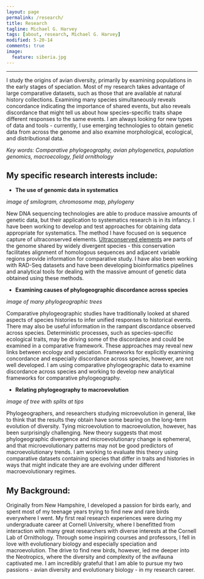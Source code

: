 ```yaml
---
layout: page
permalink: /research/
title: Research
tagline: Michael G. Harvey
tags: [about, research, Michael G. Harvey]
modified: 5-20-14
comments: true
image:
  feature: siberia.jpg
---
```


***

I study the origins of avian diversity, primarily by examining populations in the early stages of speciation. Most of my research takes advantage of large comparative datasets, such as those that are available at natural history collections. Examining many species simultaneously reveals concordance indicating the importance of shared events, but also reveals discordance that might tell us about how species-specific traits shape different responses to the same events. I am always looking for new types of data and tools - currently, I use emerging technologies to obtain genetic data from across the genome and also examine morphological, ecological, and distributional data.


*Key words: Comparative phylogeography, avian phylogenetics, population genomics, macroecology, field ornithology*

## My specific research interests include:

* **The use of genomic data in systematics**

*image of smilogram, chromosome map, phylogeny*

New DNA sequencing technologies are able to produce massive amounts of genetic data, but their application to systematics research is in its infancy. I have been working to develop and test approaches for obtaining data appropriate for systematics. The method I have focused on is sequence capture of ultraconserved elements. <a href="http://www.ultraconserved.org" target="_blank">Ultraconserved elements</a> are parts of the genome shared by widely divergent species - this conservation facilitates alignment of homologous sequences and adjacent variable regions provide information for comparative study. I have also been working with RAD-Seq datasets and have been developing bioinformatics pipelines and analytical tools for dealing with the massive amount of genetic data obtained using these methods.

* **Examining causes of phylogeographic discordance across species**

*image of many phylogeographic trees*

Comparative phylogeographic studies have traditionally looked at shared aspects of species histories to infer unified responses to historical events. There may also be useful information in the rampant discordance observed across species. Deterministic processes, such as species-specific ecological traits, may be driving some of the discordance and could be examined in a comparative framework. These approaches may reveal new links between ecology and speciation. Frameworks for explicitly examining concordance and especially discordance across species, however, are not well developed. I am using comparative phylogeographic data to examine discordance across species and working to develop new analytical frameworks for comparative phylogeography.

* **Relating phylogeography to macroevolution**

*image of tree with splits at tips*

Phylogeographers, and researchers studying microevolution in general, like to think that the results they obtain have some bearing on the long-term evolution of diversity. Tying microevolution to macroevolution, however, has been surprisingly challenging. New theory suggests that most phylogeographic divergence and microevolutionary change is ephemeral, and that microevolutionary patterns may not be good predictors of macroevolutionary trends. I am working to evaluate this theory using comparative datasets containing species that differ in traits and histories in ways that might indicate they are are evolving under different macroevolutionary regimes.

## My Background:

Originally from New Hampshire, I developed a passion for birds early, and spent most of my teenage years trying to find new and rare birds everywhere I went. My first real research experiences were during my undergraduate career at Cornell University, where I benefitted from interaction with many great researchers with diverse interests at the Cornell Lab of Ornithology. Through some inspiring courses and professors, I fell in love with evolutionary biology and especially speciation and macroevolution. The drive to find new birds, however, led me deeper into the Neotropics, where the diversity and complexity of the avifauna captivated me. I am incredibly grateful that I am able to pursue my two passions - avian diversity and evolutionary biology - in my research career.
